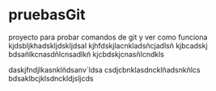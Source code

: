 # pruebasGit
proyecto para probar comandos de git y ver como funciona
kjdsbljkhadskljdskljdsal
kjhfdskjlacnkladsñcjadlsñ
kjbcadskj bdsañlkcnasdñlcnsadlkñ
kjcbdskjcnasñlcndkls

daskjfndjlkasnklñdsanv´ldsa
csdjcbnklasdncklñadsnkñlcs
bdsaklbcjklsdnckldjsljcds